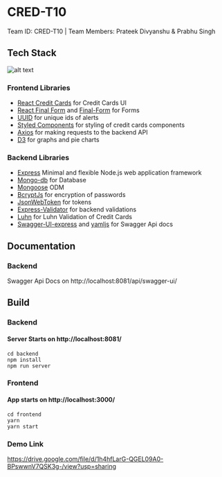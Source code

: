 # CRED-T10
Team ID: CRED-T10 | Team Members: Prateek Divyanshu &amp; Prabhu Singh

## Tech Stack
![alt text](https://miro.medium.com/max/900/0*UqGyYmWCRQnjLzSk.jpg "MERN Tech Stack")

### Frontend Libraries

* [React Credit Cards](https://www.npmjs.com/package/react-credit-cards) for Credit Cards UI
* [React Final Form](https://final-form.org/docs/react-final-form/getting-started) and [Final-Form](https://www.npmjs.com/package/final-form) for Forms
* [UUID](https://www.npmjs.com/package/uuid) for unique ids of alerts
* [Styled Components](https://styled-components.com/) for styling of credit cards components
* [Axios](https://www.npmjs.com/package/axios) for making requests to the backend API
* [D3](https://d3js.org/) for graphs and pie charts

### Backend Libraries

* [Express](https://expressjs.com/)  Minimal and flexible Node.js web application framework
* [Mongo-db](https://www.mongodb.com/) for Database
* [Mongoose](https://mongoosejs.com/) ODM
* [BcryptJs](https://www.npmjs.com/package/bcryptjs) for encryption of passwords
* [JsonWebToken](https://www.npmjs.com/package/jsonwebtoken) for tokens
* [Express-Validator](https://express-validator.github.io/docs/) for backend validations
* [Luhn](https://www.npmjs.com/package/luhn) for Luhn Validation of Credit Cards
* [Swagger-UI-express](https://www.npmjs.com/package/swagger-ui-express) and [yamljs](https://www.npmjs.com/package/yamljs) for Swagger Api docs



## Documentation

### Backend
 Swagger Api Docs on http://localhost:8081/api/swagger-ui/

## Build

### Backend
#### Server Starts on http://localhost:8081/

```
cd backend
npm install
npm run server
```

### Frontend
#### App starts on http://localhost:3000/
```
cd frontend
yarn
yarn start
```

### Demo Link
https://drive.google.com/file/d/1h4hfLarG-QGEL09A0-BPswwnV7QSK3g-/view?usp=sharing
